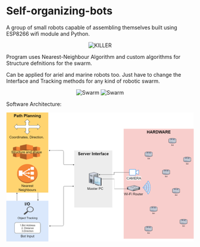 # Self-organizing-bots
A group of small robots capable of assembling themselves built using ESP8266 wifi module and Python.

<p align="center">
<img src="Img/IMG_1442.JPG" alt="KILLER" width="400">
</p

Program uses Nearest-Neighbour Algorithm and custom algorithms for Structure defnitions for the swarm.

Can be applied for ariel and marine robots too.
Just have to change the Interface and Tracking methods for any kind of robotic swarm.
<p align="center">
<img src="Img/IMG_1889.JPG" alt="Swarm" width="300">
<img src="Img/IMG_1883.JPG" alt="Swarm" width="300">
</p

Software Architecture:


<p align="center">
<img src="Img/Software_Architecture.png" alt="Swarm" width="700">
</p
